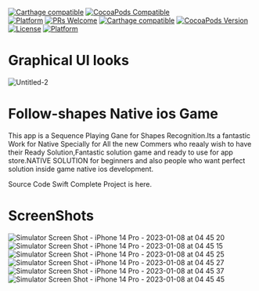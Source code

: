[![Carthage compatible](https://img.shields.io/badge/Carthage-compatible-4BC51D.svg?style=flat)](https://github.com/Carthage/Carthage)
[![CocoaPods Compatible](https://img.shields.io/cocoapods/v/EZSwiftExtensions.svg)](https://img.shields.io/cocoapods/v/LFAlertController.svg)  
[![Platform](https://img.shields.io/cocoapods/p/LFAlertController.svg?style=flat)](http://cocoapods.org/pods/LFAlertController)
[![PRs Welcome](https://img.shields.io/badge/PRs-welcome-brightgreen.svg?style=flat-square)](http://makeapullrequest.com)
[![Carthage compatible](https://img.shields.io/badge/Carthage-compatible-4BC51D.svg?style=flat)](https://github.com/Carthage/Carthage)
[![CocoaPods Version](https://img.shields.io/cocoapods/v/BadgeSwift.svg?style=flat)](http://cocoadocs.org/docsets/BadgeSwift)
[![License](https://img.shields.io/cocoapods/l/BadgeSwift.svg?style=flat)](/LICENSE)
[![Platform](https://img.shields.io/cocoapods/p/BadgeSwift.svg?style=flat)](http://cocoadocs.org/docsets/BadgeSwift)

# Graphical UI looks

![Untitled-2](https://user-images.githubusercontent.com/25474407/211174811-b1190987-d6c4-4f2c-ad71-924f6d2d5ae6.gif)


# Follow-shapes Native ios Game
This app is a Sequence Playing Gane for Shapes Recognition.Its a fantastic Work for Native Specially for All the new Commers who reaaly wish to have their Ready Solution,Fantastic solution game and ready to use for app store.NATIVE SOLUTION for beginners and also people who want perfect solution inside game native ios development.

Source Code Swift Complete Project is here.

# ScreenShots
![Simulator Screen Shot - iPhone 14 Pro - 2023-01-08 at 04 45 20](https://user-images.githubusercontent.com/25474407/211174548-dcf48662-f741-4c77-ada9-15fe58c95f43.png)
![Simulator Screen Shot - iPhone 14 Pro - 2023-01-08 at 04 45 15](https://user-images.githubusercontent.com/25474407/211174551-2c605e22-3b39-4d6e-9d6b-d9e3bee4d969.png)
![Simulator Screen Shot - iPhone 14 Pro - 2023-01-08 at 04 45 25](https://user-images.githubusercontent.com/25474407/211174552-e5e9b18d-0e29-4b21-b228-84197c77ad50.png)
![Simulator Screen Shot - iPhone 14 Pro - 2023-01-08 at 04 45 27](https://user-images.githubusercontent.com/25474407/211174553-f1ae82a6-046a-4f93-af7a-1f063b83fd6b.png)
![Simulator Screen Shot - iPhone 14 Pro - 2023-01-08 at 04 45 37](https://user-images.githubusercontent.com/25474407/211174554-826c6770-9411-465f-a6a2-a9d7808300f0.png)
![Simulator Screen Shot - iPhone 14 Pro - 2023-01-08 at 04 45 45](https://user-images.githubusercontent.com/25474407/211174555-f4d14c1e-04f1-4231-afc8-e32abb14154a.png)
